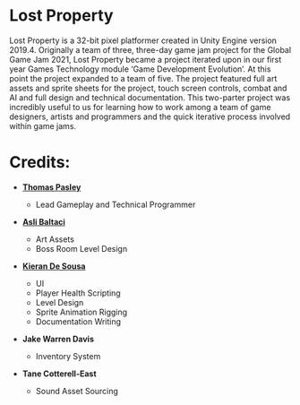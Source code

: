 # Lost Property
Lost Property is a 32-bit pixel platformer created in Unity Engine version 2019.4. Originally a team of three, three-day game jam project for the Global Game Jam 2021, Lost Property became a project iterated upon in our first year Games Technology module ‘Game Development Evolution’. At this point the project expanded to a team of five. The project featured full art assets and sprite sheets for the project, touch screen controls, combat and AI and full design and technical documentation. This two-parter project was incredibly useful to us for learning how to work among a team of game designers, artists and programmers and the quick iterative process involved within game jams.


# Credits:
- **[Thomas Pasley](https://moosish.github.io/moosishdev.github.io/)**
  - Lead Gameplay and Technical Programmer

- **[Asli Baltaci](https://aslibaltaci.github.io)**
  - Art Assets
  - Boss Room Level Design

- **[Kieran De Sousa](https://kieran-de-sousa.github.io)**
  - UI
  - Player Health Scripting
  - Level Design
  - Sprite Animation Rigging
  - Documentation Writing

- **Jake Warren Davis**
  - Inventory System

- **Tane Cotterell-East**
  - Sound Asset Sourcing
